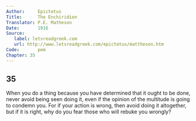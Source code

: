 ```yaml
---
Author:     Epictetus  
Title:      The Enchiridion  
Translator: P.E. Matheson
Date:       1916  
Source:
   label: letsreadgreek.com
   url: http://www.letsreadgreek.com/epictetus/mattheson.htm
Code:       pem  
Chapter: 35
---
```

##  35

When you do a thing because you have determined that it ought to be done, never
avoid being seen doing it, even if the opinion of the multitude is going to
condemn you. For if your action is wrong, then avoid doing it altogether, but
if it is right, why do you fear those who will rebuke you wrongly?


